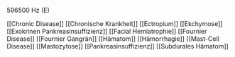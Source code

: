 596500 Hz (E)

[[Chronic Disease]]
[[Chronische Krankheit]]
[[Ectropium]]
[[Ekchymose]]
[[Exokrinen Pankreasinsuffizienz]]
[[Facial Hemiatrophie]]
[[Fournier Disease]]
[[Fournier Gangrän]]
[[Hämatom]]
[[Hämorrhagie]]
[[Mast-Cell Disease]]
[[Mastozytose]]
[[Pankreasinsuffizienz]]
[[Subdurales Hämatom]]